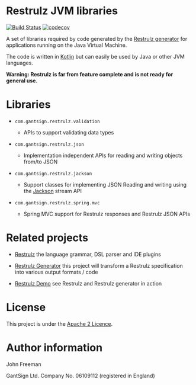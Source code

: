 # Restrulz JVM libraries

[![Build Status](https://travis-ci.org/gantsign/restrulz-jvm.svg?branch=master)](https://travis-ci.org/gantsign/restrulz-jvm)
[![codecov](https://codecov.io/gh/gantsign/restrulz-jvm/branch/master/graph/badge.svg)](https://codecov.io/gh/gantsign/restrulz-jvm)

A set of libraries required by code generated by the
[Restrulz generator](https://github.com/gantsign/restrulz-gen) for applications
running on the Java Virtual Machine.

The code is written in [Kotlin](https://kotlinlang.org) but can easily be used
by Java or other JVM languages.

**Warning: Restrulz is far from feature complete and is not ready for general use.**

# Libraries

* `com.gantsign.restrulz.validation`
    * APIs to support validating data types

* `com.gantsign.restrulz.json`
    * Implementation independent APIs for reading and writing objects from/to
      JSON

* `com.gantsign.restrulz.jackson`
    * Support classes for implementing JSON Reading and writing using the
      [Jackson](http://wiki.fasterxml.com/JacksonHome) stream API

* `com.gantsign.restrulz.spring.mvc`
    * Spring MVC support for Restrulz responses and Restrulz JSON APIs

# Related projects

* [Restrulz](https://github.com/gantsign/restrulz) the language grammar, DSL
  parser and IDE plugins

* [Restrulz Generator](https://github.com/gantsign/restrulz-gen) this project
  will transform a Restrulz specification into various output formats / code

* [Restrulz Demo](https://github.com/gantsign/restrulz-demo) see Restrulz and
  Restrulz generator in action

# License

This project is under the
[Apache 2 Licence](https://raw.githubusercontent.com/gantsign/restrulz-jvm/master/LICENSE).

# Author information

John Freeman

GantSign Ltd.
Company No. 06109112 (registered in England)
